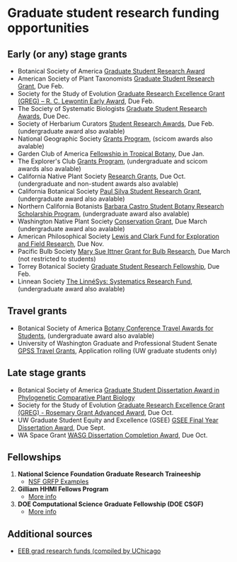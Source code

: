 # Graduate student research funding opportunities 

## Early (or any) stage grants
- Botanical Society of America [Graduate Student Research Award](https://botany.org/home/awards/awards-for-students/bsagraduatestudentresearchawards.html)
- American Society of Plant Taxonomists [Graduate Student Research Grant](https://www.aspt.net/awards), Due Feb.
- Society for the Study of Evolution [Graduate Research Excellence Grant (GREG) – R. C. Lewontin Early Award](https://www.evolutionsociety.org/content/society-awards-and-prizes/graduate-research-excellence-grants.html), Due Feb.
- The Society of Systematic Biologists [Graduate Student Research Awards](https://www.systbio.org/graduate-student-research-awards.html), Due Dec.
- Society of Herbarium Curators [Student Research Awards](https://www.herbariumcurators.org/awards/), Due Feb. (undergraduate award also avalable)
- National Geographic Society [Grants Program](https://natgeo.my.salesforce.com/sfc/p/#36000000paDj/a/3p000000SDXp/RRHV9o3kxWV6.gmZxkU5f_J5tqYIusSe_XdPr0BbI6Y), (scicom awards also avalable)
- Garden Club of America [Fellowship in Tropical Botany](https://www.gcamerica.org/scholarships/details/s/gca-awards-in-tropical-botany), Due Jan.
- The Explorer's Club [Grants Program](https://www.explorers.org/grants/), (undergraduate and scicom awards also avalable)
- California Native Plant Society [Research Grants](https://www.cnps.org/education/students/grants), Due Oct.(undergraduate and non-student awards also avalable)
- California Botanical Society [Paul Silva Student Research Grant](https://calbotsoc.org/paul-silva-application-details/), (undergraduate award also avalable)
- Northern California Botanists [Barbara Castro Student Botany Research Scholarship Program](https://norcalbotanists.org/scholarships/botany-research-scholarship-program/), (undergraduate award also avalable)
- Washington Native Plant Society [Conservation Grant](https://www.wnps.org/conservation-grants), Due March (undergraduate award also avalable)
- American Philosophical Society [Lewis and Clark Fund for Exploration and Field Research](https://www.amphilsoc.org/grants/lewis-and-clark-fund-exploration-and-field-research), Due Nov.
- Pacific Bulb Society [Mary Sue Ittner Grant for Bulb Research](https://www.pacificbulbsociety.org/pbsforum/index.php?page=grant), Due March (not restricted to students)
- Torrey Botanical Society [Graduate Student Research Fellowship](https://www.torreybotanical.org/grants-awards/torrey-botanical-society-grad-student-research-fellowship/), Due Feb.
- Linnean Society [The LinnéSys: Systematics Research Fund](https://www.linnean.org/the-society/medals-awards-prizes-grants/linnesys-fund), (undergraduate award also avalable)

## Travel grants
- Botanical Society of America [Botany Conference Travel Awards for Students](https://botany.org/home/awards/travel-awards-for-students/grad_postdoc_travel.html), (undergraduate award also avalable)
- University of Washington Graduate and Professional Student Senate [GPSS Travel Grants](https://www.gpss.uw.edu/fundings/travel-grants/?mkt_tok=NTI3LUFIUi0yNjUAAAGZlf56_pPSJhyR2UzAWoI2oqtEoG6RgRZj8AO7OJLN-vWhFfsjxpE9_kldSLAz9peIanOCSDrbsYksNw3wex2DCmzzvfoa3eMTJm0yQLrjOUWP), Application rolling (UW graduate students only)

## Late stage grants
- Botanical Society of America [Graduate Student Dissertation Award in Phylogenetic Comparative Plant Biology](https://botany.org/home/awards/awards-for-students/cpd-award.html)
- Society for the Study of Evolution [Graduate Research Excellence Grant (GREG) - Rosemary Grant Advanced Award](https://www.evolutionsociety.org/content/society-awards-and-prizes/graduate-research-excellence-grants/rosemary-grant-advanced-award.html), Due Oct.
- UW Graduate Student Equity and Excellence (GSEE) [GSEE Final Year Dissertation Award](https://grad.uw.edu/funding_posts/gsee-final-year-dissertation-award/), Due Sept.
- WA Space Grant [WASG Dissertation Completion Award](https://www.waspacegrant.org/opportunities/listing/wasg-dissertation-completion-award/), Due Oct.
## Fellowships
1. **National Science Foundation Graduate Research Traineeship**
   - [NSF GRFP Examples](https://docs.google.com/spreadsheets/d/1xoezGhbtcpg3BvNdag2F5dTQM-Xl2EELUgAfG1eUg0s/edit#gid=0)
2. **Gilliam HHMI Fellows Program**
   - [More info](https://www.hhmi.org/science-education/programs/gilliam-fellows-program)
3. **DOE Computational Science Graduate Fellowship (DOE CSGF)**
   - [More info](https://www.energy.gov/doe-stem/events/doe-computational-science-graduate-fellowship-doe-csgf)

## Additional sources
- [EEB grad research funds (compiled by UChicago](https://evbio.uchicago.edu/page/grants-fellowships-other-funding)


  
